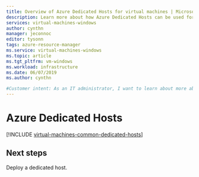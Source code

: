```yaml
---
title: Overview of Azure Dedicated Hosts for virtual machines | Microsoft Docs
description: Learn more about how Azure Dedicated Hosts can be used for deploying virtual machines.
services: virtual-machines-windows
author: cynthn
manager: jeconnoc
editor: tysonn
tags: azure-resource-manager
ms.service: virtual-machines-windows
ms.topic: article
ms.tgt_pltfrm: vm-windows
ms.workload: infrastructure
ms.date: 06/07/2019
ms.author: cynthn

#Customer intent: As an IT administrator, I want to learn about more about using a dedicated host for my Azure virtual machines
---
```


# Azure Dedicated Hosts

[!INCLUDE [virtual-machines-common-dedicated-hosts](../../../includes/virtual-machines-common-dedicated-hosts.md)]

## Next steps

Deploy a dedicated host.